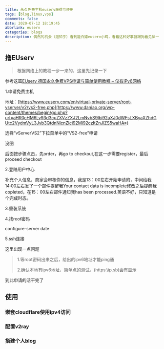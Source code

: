 ```yaml
---
title: 永久免费主机euserv获得与使用
tags: [blog,linux,vps]
comments: false
date: 2020-07-12 18:19:45
abbrlink: euserv
categories: blogs
description: 偶然的机会（逛知乎）看到能白嫖euserv小鸡，看着这种好事就跟狗看见屎一样地兴奋，折腾了一下午
---
```


## 撸EUserv

> 根据网络上的教程一步一来的，这里先记录一下

参考这篇[EUserv 德国永久免费VPS申请与简单使用教程 – 仅有IPv6网络](https://www.daniao.org/8436.html)

1.申请免费主机

地址：[https://www.euserv.com/en/virtual-private-server/root-vserver/v2/vs2-free.php](https://www.daniao.org/wp-content/themes/begin/go.php?url=aHR0cHM6Ly93d3cuZXVzZXJ2LmNvbS9lbi92aXJ0dWFsLXByaXZhdGUtc2VydmVyL3Jvb3QtdnNlcnZlci92Mi92czItZnJlZS5waHA=)

选择“vServerVS2”下拉菜单中的“VS2-free”申请

没图

后面按步骤点击，先order，再go to checkout,在这一步需要register，最后proceed checkout

2.登陆用户中心

补充个人信息，商家会审核你的信息，我是13：00左右开始申请的，中间给我14:00左右发了一个邮件提醒我Your contact data is incomplete修改之后提醒我copleted，在15：00左右邮件通知我has been processed.英语不好，只知道是个完成时态。

3.重装系统

4.找root密码

configure-server date

5.ssh连接

这里出现一点问题

> 1.等root密码出来之后，给出的ipv6地址才能ping通
>
> 2.确认本地有ipv6地址，简单点的测试。(https:\\ip.sb)会有显示

到此申请的活干完了

## 使用

### 嵌套cloudflare使用ipv4访问



### 配置v2ray

### 搭建个人blog



